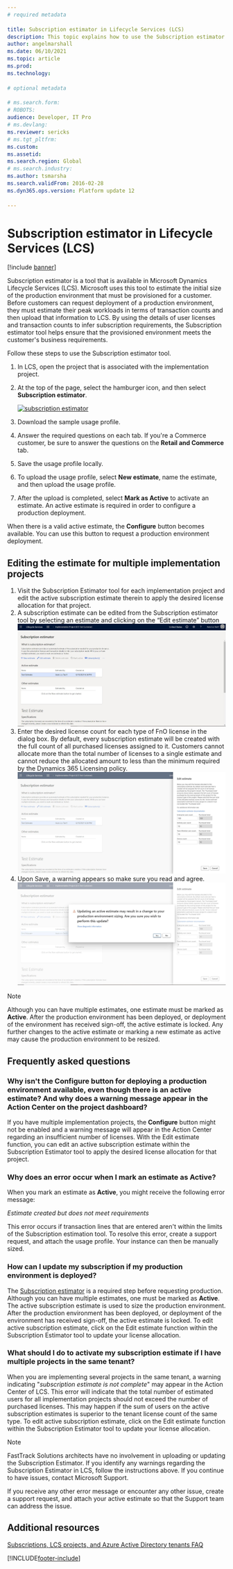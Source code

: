 ```yaml
---
# required metadata

title: Subscription estimator in Lifecycle Services (LCS)
description: This topic explains how to use the Subscription estimator tool that is available in Lifecycle Services (LCS).
author: angelmarshall
ms.date: 06/10/2021
ms.topic: article
ms.prod: 
ms.technology: 

# optional metadata

# ms.search.form: 
# ROBOTS: 
audience: Developer, IT Pro
# ms.devlang: 
ms.reviewer: sericks
# ms.tgt_pltfrm: 
ms.custom: 
ms.assetid: 
ms.search.region: Global
# ms.search.industry: 
ms.author: tsmarsha
ms.search.validFrom: 2016-02-28
ms.dyn365.ops.version: Platform update 12

---
```

# Subscription estimator in Lifecycle Services (LCS)

[!include [banner](../includes/banner.md)]

Subscription estimator is a tool that is available in Microsoft Dynamics Lifecycle Services (LCS). Microsoft uses this tool to estimate the initial size of the production environment that must be provisioned for a customer. Before customers can request deployment of a production environment, they must estimate their peak workloads in terms of transaction counts and then upload that information to LCS. By using the details of user licenses and transaction counts to infer subscription requirements, the Subscription estimator tool helps ensure that the provisioned environment meets the customer's business requirements.

Follow these steps to use the Subscription estimator tool.

1. In LCS, open the project that is associated with the implementation project.
2. At the top of the page, select the hamburger icon, and then select **Subscription estimator**.

    [![subscription estimator](./media/subscription_estimator_01.png)](./media/subscription_estimator_01.png)

3. Download the sample usage profile.
4. Answer the required questions on each tab. If you're a Commerce customer, be sure to answer the questions on the **Retail and Commerce** tab.
5. Save the usage profile locally.
6. To upload the usage profile, select **New estimate**, name the estimate, and then upload the usage profile.
7. After the upload is completed, select **Mark as Active** to activate an estimate. An active estimate is required in order to configure a production deployment.

When there is a valid active estimate, the **Configure** button becomes available. You can use this button to request a production environment deployment.

## Editing the estimate for multiple implementation projects

1. Visit the Subscription Estimator tool for each implementation project and edit the active subscription estimate therein to apply the desired license allocation for that project.
2. A subscription estimate can be edited from the Subscription estimator tool by selecting an estimate and clicking on the “Edit estimate” button
    [![Subscription estimator edit button](./media/SubscriptionEstimatorWithEdit.jpg)](./media/SubscriptionEstimatorWithEdit.jpg)
3. Enter the desired license count for each type of FnO license in the dialog box. By default, every subscription estimate will be created with the full count of all purchased licenses assigned to it. Customers cannot allocate more than the total number of licenses to a single estimate and cannot reduce the allocated amount to less than the minimum required by the Dynamics 365 Licensing policy.
    [![Subscription estimator edit dialog](./media/SubscriptionEstimatorEditDialog.jpg)](./media/SubscriptionEstimatorEditDialog.jpg)
4. Upon Save, a warning appears so make sure you read and agree.
    [![Subscription estimator active edit warning](./media/SubscriptionEstimatorEditDialogWarning.jpg)](./media/SubscriptionEstimatorEditDialogWarning.jpg)

> [!NOTE]
> Although you can have multiple estimates, one estimate must be marked as **Active**. After the production environment has been deployed, or deployment of the environment has received sign-off, the active estimate is locked. Any further changes to the active estimate or marking a new estimate as active may cause the production environment to be resized.

## Frequently asked questions

### Why isn't the **Configure** button for deploying a production environment available, even though there is an active estimate? And why does a warning message appear in the Action Center on the project dashboard?

If you have multiple implementation projects, the **Configure** button might not be enabled and a warning message will appear in the Action Center regarding an insufficient number of licenses. With the Edit estimate function, you can  edit an active subscription estimate within the Subscription Estimator tool to apply the desired license allocation for that project.

### Why does an error occur when I mark an estimate as **Active**?

When you mark an estimate as **Active**, you might receive the following error message:

*Estimate created but does not meet requirements*

This error occurs if transaction lines that are entered aren't within the limits of the Subscription estimation tool. To resolve this error, create a support request, and attach the usage profile. Your instance can then be manually sized.

### How can I update my subscription if my production environment is deployed?

The [Subscription estimator](subscription-estimator.md) is a required step before requesting production. Although you can have multiple estimates, one must be marked as  **Active**. The active subscription estimate is used to size the production environment. After the production environment has been deployed, or deployment of the environment has received sign-off, the active estimate is locked. To edit active subscription estimate, click on the Edit estimate function within the Subscription Estimator tool to update your license allocation.

### What should I do to activate my subscription estimate if I have multiple projects in the same tenant?

When you are implementing several projects in the same tenant, a warning indicating "*subscription estimate is not complete*" may appear in the Action Center of LCS. This error will indicate that the total number of estimated users for all implementation projects should not exceed the number of purchased licenses. This may happen if the sum of users on the active subscription estimates is superior to the tenant license count of the same type. To edit active subscription estimate, click on the Edit estimate function within the Subscription Estimator tool to update your license allocation.

> [!NOTE]
> FastTrack Solutions architects have no involvement in uploading or updating the Subscription Estimator. If you identify any warnings regarding the Subscription Estimator in LCS, follow the instructions above. If you continue to have issues, contact Microsoft Support.

If you receive any other error message or encounter any other issue, create a support request, and attach your active estimate so that the Support team can address the issue.

## Additional resources

 [Subscriptions, LCS projects, and Azure Active Directory tenants FAQ](../../fin-ops/get-started/subscription-overview.md)

[!INCLUDE[footer-include](../../../includes/footer-banner.md)]

